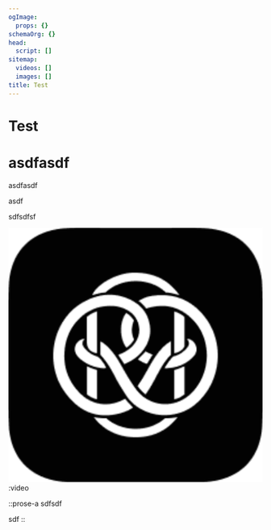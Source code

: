 ```yaml
---
ogImage:
  props: {}
schemaOrg: {}
head:
  script: []
sitemap:
  videos: []
  images: []
title: Test
---
```


# Test

# asdfasdf

asdfasdf

asdf

sdfsdfsf

![android-chrome-512x512.png](/android-chrome-512x512.png):video

::prose-a
sdfsdf

sdf
::
